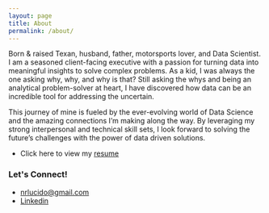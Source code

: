 ```yaml
---
layout: page
title: About
permalink: /about/
---
```


Born & raised Texan, husband, father, motorsports lover, and Data Scientist. I am a seasoned client-facing executive with a passion for turning data into meaningful insights to solve complex problems. As a kid, I was always the one asking why, why, and why is that? Still asking the whys and being an analytical problem-solver at heart, I have discovered how data can be an incredible tool for addressing the uncertain.

This journey of mine is fueled by the ever-evolving world of Data Science and the amazing connections I’m making along the way. By leveraging my strong interpersonal and technical skill sets, I look forward to solving the future’s challenges with the power of data driven solutions.
- Click here to view my [resume](https://github.com/nlucido/nlucido.github.io/blob/master/_posts/Nick%20Lucido%20Resume.pdf)

### Let's Connect!

- [nrlucido@gmail.com](mailto:nrlucido@gmail.com)
- [Linkedin](www.linkedin.com/in/nlucido)
